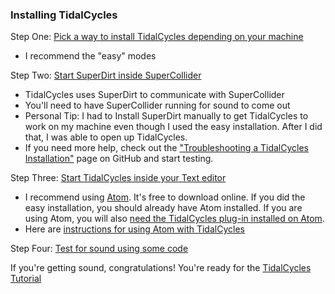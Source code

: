 ### Installing TidalCycles

Step One: [Pick a way to install TidalCycles depending on your machine](https://tidalcycles.org/index.php/Installation)
- I recommend the "easy" modes

Step Two: [Start SuperDirt inside SuperCollider](https://tidalcycles.org/index.php/Start_tidalcycles_and_superdirt_for_the_first_time)
- TidalCycles uses SuperDirt to communicate with SuperCollider
- You'll need to have SuperCollider running for sound to come out
- Personal Tip: I had to Install SuperDirt manually to get TidalCycles to work on my machine even though I used the easy installation. After I did that, I was able to open up TidalCycles.
- If you need more help, check out the ["Troubleshooting a TidalCycles Installation"](https://tidalcycles.org/index.php/MacOS_installation) page on GitHub and start testing.

Step Three: [Start TidalCycles inside your Text editor](https://tidalcycles.org/index.php/Start_tidalcycles_and_superdirt_for_the_first_time#Start_TidalCycles_inside_your_text_editor)
- I recommend using [Atom](https://atom.io/). It's free to download online. If you did the easy installation, you should already have Atom installed. If you are using Atom, you will also [need the TidalCycles plug-in installed on Atom](https://tidalcycles.org/index.php/MacOS_installation#Install_Atom_Extension).
- Here are [instructions for using Atom with TidalCycles](https://tidalcycles.org/index.php/Start_tidalcycles_and_superdirt_for_the_first_time#Instructions_for_Atom)

Step Four: [Test for sound using some code](https://tidalcycles.org/index.php/Start_tidalcycles_and_superdirt_for_the_first_time#Start_TidalCycles_inside_your_text_editor)

If you're getting sound, congratulations! You're ready for the [TidalCycles Tutorial](https://tidalcycles.org/index.php/Tutorial)
